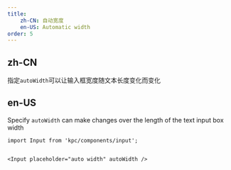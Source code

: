 ```yaml
---
title:
    zh-CN: 自动宽度
    en-US: Automatic width
order: 5
---
```


## zh-CN

指定`autoWidth`可以让输入框宽度随文本长度变化而变化


## en-US

Specify ` autoWidth ` can make changes over the length of the text input box width

```vdt
import Input from 'kpc/components/input';


<Input placeholder="auto width" autoWidth />
```
